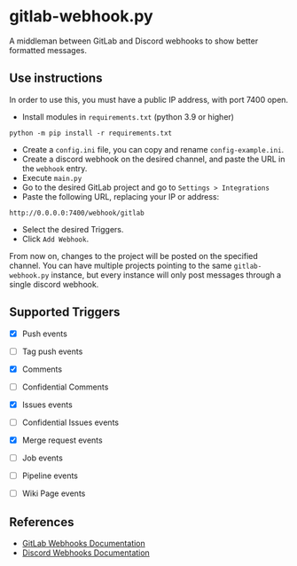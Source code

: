 # gitlab-webhook.py
A middleman between GitLab and Discord webhooks to show better formatted messages.

## Use instructions
In order to use this, you must have a public IP address, with port 7400 open.

- Install modules in `requirements.txt` (python 3.9 or higher)
```shell
python -m pip install -r requirements.txt
```
- Create a `config.ini` file, you can copy and rename `config-example.ini`.
- Create a discord webhook on the desired channel, and paste the URL in the `webhook` entry.
- Execute `main.py`
- Go to the desired GitLab project and go to `Settings > Integrations`
- Paste the following URL, replacing your IP or address:
```
http://0.0.0.0:7400/webhook/gitlab
```
- Select the desired Triggers.
- Click `Add Webhook`.

From now on, changes to the project will be posted on the specified channel.
You can have multiple projects pointing to the same `gitlab-webhook.py` instance,
but every instance will only post messages through a single discord webhook.

## Supported Triggers
- [X] Push events
- [ ] Tag push events
- [X] Comments
- [ ] Confidential Comments
- [X] Issues events
- [ ] Confidential Issues events
- [X] Merge request events
- [ ] Job events
- [ ] Pipeline events
- [ ] Wiki Page events


## References
- [GitLab Webhooks Documentation](https://docs.gitlab.com/ee/user/project/integrations/webhooks.html)
- [Discord Webhooks Documentation](https://support.discordapp.com/hc/articles/228383668-Usando-Webhooks)
